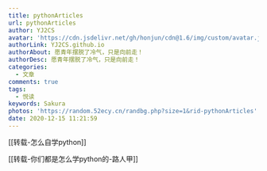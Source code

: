 ```yaml
---
title: pythonArticles
url: pythonArticles
author: YJ2CS
avatar: 'https://cdn.jsdelivr.net/gh/honjun/cdn@1.6/img/custom/avatar.jpg'
authorLink: YJ2CS.github.io
authorAbout: 愿青年摆脱了冷气，只是向前走！
authorDesc: 愿青年摆脱了冷气，只是向前走！
categories:
  - 文章
comments: true
tags:
  - 悦读
keywords: Sakura
photos: 'https://random.52ecy.cn/randbg.php?size=1&rid-pythonArticles'
date: 2020-12-15 11:21:59
---
```


[[转载-怎么自学python]]

[[转载-你们都是怎么学python的-路人甲]]
